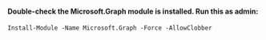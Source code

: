 
#### Double-check the Microsoft.Graph module is installed. Run this as admin:

`Install-Module -Name Microsoft.Graph -Force -AllowClobber`


